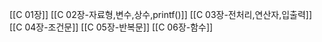 
[[C 01장]]
[[C 02장-자료형,변수,상수,printf()]]
[[C 03장-전처리,연산자,입출력]]
[[C 04장-조건문]]
[[C 05장-반복문]]
[[C 06장-함수]]

